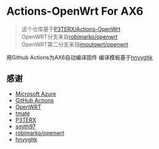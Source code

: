 

# Actions-OpenWrt For  AX6

> 这个仓库基于[P3TERX/Actions-OpenWrt](https://github.com/P3TERX/Actions-OpenWrt)<br>
> OpenWRT分支来自[robimarko/openwrt](https://github.com/robimarko/openwrt/tree/ipq807x-5.15)<br>
> OpenWRT第二分支来自[imoutowrt/openwrt](https://github.com/1715173329/imoutowrt)<br>


用Github Actions为AX6自动编译固件
编译模板基于[hnyyghk](https://github.com/hnyyghk/AX6-Actions-OpenWrt)

## 感谢

* [Microsoft Azure](https://azure.microsoft.com/)
* [GitHub Actions](https://github.com/features/actions)
* [OpenWRT](https://github.com/openwrt/openwrt)
* [tmate](https://github.com/tmate-io/tmate)
* [P3TERX](https://github.com/P3TERX)
* [smith97](https://www.right.com.cn/forum/thread-6054985-1-1.html)
* [robimarko/openwrt](https://github.com/robimarko/openwrt/tree/ipq807x-5.15)<br>
* [hnyyghk](https://github.com/hnyyghk/AX6-Actions-OpenWrt)
